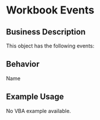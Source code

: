 # Workbook Events

## Business Description
This object has the following events:

## Behavior
Name

## Example Usage
No VBA example available.